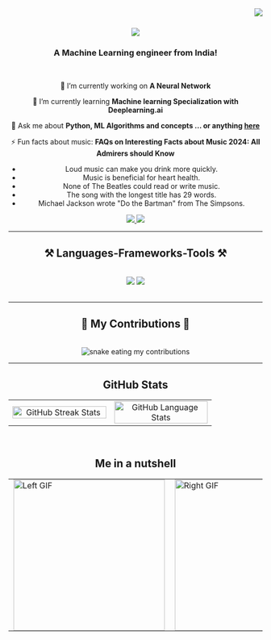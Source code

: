 <img align="right" src="https://visitor-badge.laobi.icu/badge?page_id=Yoyobun1.Yoyobun1" />

<h1 align="center">
    <img src="https://readme-typing-svg.herokuapp.com/?font=Righteous&size=35&center=true&vCenter=true&width=500&height=70&duration=4000&lines=Hi+There!+👋;+I'm+Marc!;" />
</h1>

<h3 align="center">A Machine Learning engineer from India!</h3>

<br/>

<div align="center">
 
 🔭 I’m currently working on **A Neural Network**
 
 🌱 I’m currently learning **Machine learning Specialization with Deeplearning.ai**

💬 Ask me about **Python, ML Algorithms and concepts ... or anything [here](https://github.com/Yoyobun1/Yoyobun1/issues)**

⚡ Fun facts about music:
 **FAQs on Interesting Facts about Music 2024: All Admirers should Know**
- Loud music can make you drink more quickly.
- Music is beneficial for heart health.
- None of The Beatles could read or write music.
- The song with the longest title has 29 words.
- Michael Jackson wrote "Do the Bartman" from The Simpsons.

 </div>
 
<div align="center"> 
  <a href="mailto:marcgeorgenow@gmail.com">
    <img src="https://img.shields.io/badge/Gmail-333333?style=for-the-badge&logo=gmail&logoColor=red" />
  </a>
  <a href="https://linkedin.com/in/marc-george-a8b1a5263" target="_blank">
    <img src="https://img.shields.io/badge/LinkedIn-0077B5?style=for-the-badge&logo=linkedin&logoColor=white" target="_blank" />
  </a>
</div>

 <hr/>
 
<h2 align="center">⚒️ Languages-Frameworks-Tools ⚒️</h2>
<br/>
<div align="center">
    <img src="https://skillicons.dev/icons?i=react,html,css,vscode,github,git,tensorflow,pandas" />
    <img src="https://skillicons.dev/icons?i=nodejs,python,javascript,c,java,mysql" /><br>
</div>

<br/>
<hr/>

<div align="center">
  <h2>🐍 My Contributions 🐍</h2>
  <br>
  <img alt="snake eating my contributions" src="https://raw.githubusercontent.com/Yoyobun1/Yoyobun1/output/github-contribution-grid-snake.svg" />

</div>

<hr/>

<h2 align="center">GitHub Stats</h2>
<table align="center" style="width: 80%; max-width: 800px;">
  <tr>
    <td align="center" width="50%">
      <a href="https://git.io/streak-stats">
        <img src="https://streak-stats.demolab.com/?user=Yoyobun1&theme=dark" alt="GitHub Streak Stats" style="width: 100%; height: auto;"/>
      </a>
    </td>
    <td align="center" width="50%">
      <a href="https://github.com/Yoyobun1">
        <img src="https://github-readme-stats.vercel.app/api?username=Yoyobun1&hide=contribs,prs&theme=dark" alt="GitHub Language Stats" style="width: 100%; height: auto; border: none;"/>
      </a>
    </td>
  </tr>
</table>





<br/>

<h2 align="center">Me in a nutshell</h2>
<div align="center">
  <table>
    <tr>
      <td style="border: none; padding: 0 10px;">
        <img src="https://github.com/Yoyobun1/Yoyobun1/blob/main/assets/left_gif.gif" alt="Left GIF" style="width: 300px; height: auto;"/>
      </td>
      <td style="border: none; padding: 0 10px;">
        <img src="https://github.com/Yoyobun1/Yoyobun1/blob/main/assets/right_gif.gif" alt="Right GIF" style="width: 300px; height: auto;"/>
      </td>
    </tr>
  </table>
</div>








